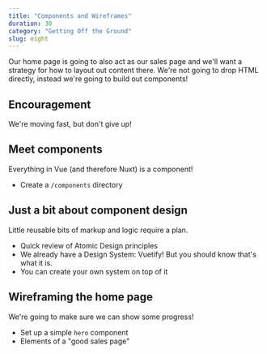```yaml
---
title: "Components and Wireframes"
duration: 30
category: "Getting Off the Ground"
slug: eight
---
```


Our home page is going to also act as our sales page and we'll want a strategy for how to layout out content there. We're not going to drop HTML directly, instead we're going to build out components!

## Encouragement
We're moving fast, but don't give up!

## Meet components
Everything in Vue (and therefore Nuxt) is a component!

 - Create a `/components` directory

## Just a bit about component design
Little reusable bits of markup and logic require a plan.

 - Quick review of Atomic Design principles
 - We already have a Design System: Vuetify! But you should know that's what it is.
 - You can create your own system on top of it

## Wireframing the home page
We're going to make sure we can show some progress!

 - Set up a simple `hero` component
 - Elements of a "good sales page"